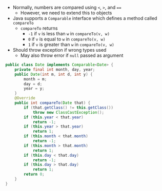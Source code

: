 
- Normally, numbers are compared using `<`, `>`, and `==`
    - However, we need to extend this to objects
- Java supports a `Comparable` interface which defines a method called `compareTo`
    - `compareTo` returns
        - `-1` if `v` is less than `w` in `compareTo(v, w)`
        - `0` if `v` is equal to `w` in `compareTo(v, w)`
        - `1` if `v` is greater than `w` in `compareTo(v, w)`
- Should throw exception if wrong types used
    - May also throw error if `null` passed as argument

```java
public class Date implements Comparable<Date> { 
    private final int month, day, year;
    public Date(int m, int d, int y) {
        month = m;
        day = d;
        year = y;
    }
    @Override
    public int compareTo(Date that) {
        if (that.getClass() != this.getClass())
            throw new ClassCastException();
        if (this.year < that.year)
            return -1;
        if (this.year > that.year)
            return 1;
        if (this.month < that.month)
            return -1;
        if (this.month > that.month)
            return 1;
        if (this.day < that.day)
            return -1;
        if (this.day > that.day)
            return 1;
        return 0;
    }
}
```
